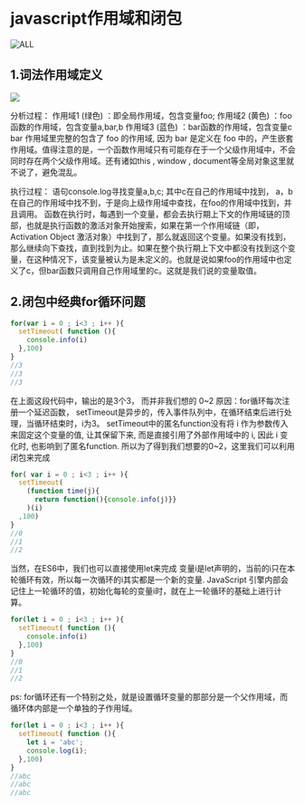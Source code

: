 # javascript作用域和闭包

![ALL](https://github.com/bsxz0604/RemarkForYouDontKnowJs/blob/master/Scope%20%26%20Closures/img1.svg)

## 1.词法作用域定义

![](https://github.com/bsxz0604/RemarkForYouDontKnowJs/blob/master/Scope%20%26%20Closures/img2.svg)

分析过程：
作用域1 (绿色) ：即全局作用域，包含变量foo;
作用域2 (黄色) ：foo函数的作用域，包含变量a,bar,b
作用域3 (蓝色) ：bar函数的作用域，包含变量c
bar 作用域里完整的包含了 foo 的作用域, 因为 bar 是定义在 foo 中的，产生嵌套作用域。值得注意的是，一个函数作用域只有可能存在于一个父级作用域中，不会同时存在两个父级作用域。还有诸如this , window , document等全局对象这里就不说了，避免混乱。

执行过程：
语句console.log寻找变量a,b,c;
其中c在自己的作用域中找到，
a，b在自己的作用域中找不到，于是向上级作用域中查找，在foo的作用域中找到，并且调用。
函数在执行时，每遇到一个变量，都会去执行期上下文的作用域链的顶部，也就是执行函数的激活对象开始搜索，如果在第一个作用域链（即，Activation Object 激活对象）中找到了，那么就返回这个变量。如果没有找到，那么继续向下查找，直到找到为止。如果在整个执行期上下文中都没有找到这个变量，在这种情况下，该变量被认为是未定义的。也就是说如果foo的作用域中也定义了c，但bar函数只调用自己作用域里的c。这就是我们说的变量取值。


## 2.闭包中经典for循环问题

```js
for(var i = 0 ; i<3 ; i++ ){
  setTimeout( function (){
    console.info(i)
  },100)
}
//3 
//3
//3
```
在上面这段代码中，输出的是3个3， 而并非我们想的 0~2 
原因：for循环每次注册一个延迟函数， setTimeout是异步的，传入事件队列中，在循环结束后进行处理，当循环结束时，i为3。
setTimeout中的匿名function没有将 i 作为参数传入来固定这个变量的值, 让其保留下来, 而是直接引用了外部作用域中的 i, 因此 i 变化时, 也影响到了匿名function.
所以为了得到我们想要的0~2，这里我们可以利用闭包来完成

```js
for( var i = 0 ; i<3 ; i++ ){ 
  setTimeout(
    (function time(j){ 
      return function(){console.info(j)}}
    )(i)
  ,100)
}
//0
//1
//2
```

当然，在ES6中，我们也可以直接使用let来完成
变量i是let声明的，当前的i只在本轮循环有效，所以每一次循环的i其实都是一个新的变量.
JavaScript 引擎内部会记住上一轮循环的值，初始化每轮的变量i时，就在上一轮循环的基础上进行计算。

```js
for(let i = 0 ; i<3 ; i++ ){
  setTimeout( function (){
    console.info(i)
  },100)
}
//0 
//1
//2
```

ps: for循环还有一个特别之处，就是设置循环变量的那部分是一个父作用域，而循环体内部是一个单独的子作用域。

```js
for(let i = 0 ; i<3 ; i++ ){
  setTimeout( function (){
    let i = 'abc';
    console.log(i);
  },100)
}
//abc 
//abc
//abc
```